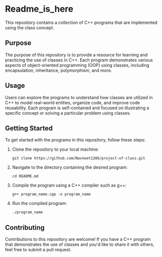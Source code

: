 
# Readme_is_here

This repository contains a collection of C++ programs that are implemented using the class concept.

## Purpose

The purpose of this repository is to provide a resource for learning and practicing the use of classes in C++. Each program demonstrates various aspects of object-oriented programming (OOP) using classes, including encapsulation, inheritance, polymorphism, and more.

## Usage

Users can explore the programs to understand how classes are utilized in C++ to model real-world entities, organize code, and improve code reusability. Each program is self-contained and focused on illustrating a specific concept or solving a particular problem using classes.

## Getting Started

To get started with the programs in this repository, follow these steps:

1. Clone the repository to your local machine:

   ```
   git clone https://github.com/Navneet1206/project-of-class.git
   ```

2. Navigate to the directory containing the desired program:

   ```
   cd README.md
   ```

3. Compile the program using a C++ compiler such as g++:

   ```
   g++ program_name.cpp -o program_name
   ```

4. Run the compiled program:

   ```bash
   ./program_name
   ```

## Contributing

Contributions to this repository are welcome! If you have a C++ program that demonstrates the use of classes and you'd like to share it with others, feel free to submit a pull request.

